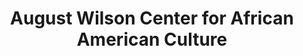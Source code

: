---
layout: repo
title: "August Wilson Center for African American Culture"
id: 15035
permalink: repos/15035/
---